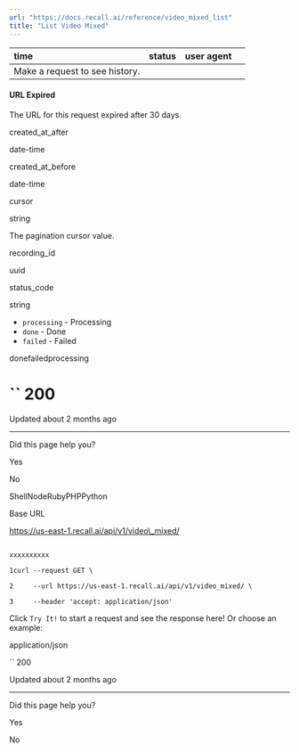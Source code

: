 ```yaml
---
url: "https://docs.recall.ai/reference/video_mixed_list"
title: "List Video Mixed"
---
```


| time | status | user agent |  |
| :-- | :-- | :-- | :-- |
| Make a request to see history. |

#### URL Expired

The URL for this request expired after 30 days.

created\_at\_after

date-time

created\_at\_before

date-time

cursor

string

The pagination cursor value.

recording\_id

uuid

status\_code

string

- `processing` \- Processing
- `done` \- Done
- `failed` \- Failed

donefailedprocessing

# `` 200

Updated about 2 months ago

* * *

Did this page help you?

Yes

No

ShellNodeRubyPHPPython

Base URL

https://us-east-1.recall.ai/api/v1/video\_mixed/

```

xxxxxxxxxx

1curl --request GET \

2     --url https://us-east-1.recall.ai/api/v1/video_mixed/ \

3     --header 'accept: application/json'

```

Click `Try It!` to start a request and see the response here! Or choose an example:

application/json

`` 200

Updated about 2 months ago

* * *

Did this page help you?

Yes

No